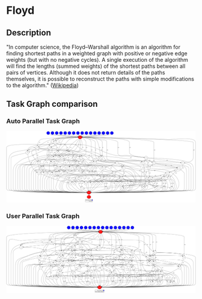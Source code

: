 # Floyd


## Description

"In computer science, the Floyd–Warshall algorithm is an algorithm for finding
shortest paths in a weighted graph with positive or negative edge weights (but with
no negative cycles). A single execution of the algorithm will find the lengths
(summed weights) of the shortest paths between all pairs of vertices. Although
it does not return details of the paths themselves, it is possible to reconstruct
the paths with simple modifications to the algorithm." 
([Wikipedia][wikipedia-floyd])


## Task Graph comparison

### Auto Parallel Task Graph

![AutoParallel Task Graph](./results/local/autoparallel/complete_graph.png)

### User Parallel Task Graph

![UserParallel Task Graph](./results/local/userparallel/complete_graph.png)


[wikipedia-floyd]: https://en.wikipedia.org/wiki/Floyd%E2%80%93Warshall_algorithm